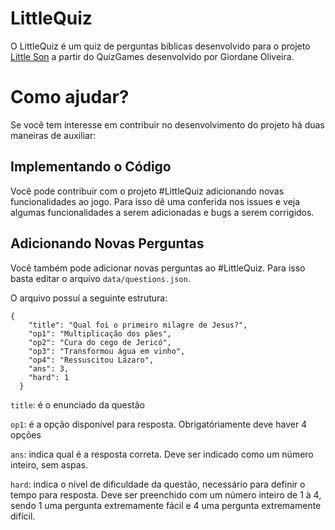 # LittleQuiz
O LittleQuiz é um quiz de perguntas bíblicas desenvolvido para o projeto [Little Son](https://littleson.com.br) a partir do QuizGames desenvolvido por Giordane Oliveira.

# Como ajudar?
Se você tem interesse em contribuir no desenvolvimento do projeto há duas maneiras de auxiliar:

## Implementando o Código
Você pode contribuir com o projeto #LittleQuiz adicionando novas funcionalidades ao jogo. Para isso dê uma conferida nos issues e veja algumas funcionalidades a serem adicionadas e bugs a serem corrigidos.

## Adicionando Novas Perguntas
Você também pode adicionar novas perguntas ao #LittleQuiz. Para isso basta editar o arquivo `data/questions.json`.

O arquivo possuí a seguinte estrutura:

```
{
    "title": "Qual foi o primeiro milagre de Jesus?",
    "op1": "Multiplicação dos pães",
    "op2": "Cura do cego de Jericó",
    "op3": "Transformou água em vinho",
    "op4": "Ressuscitou Lázaro",
    "ans": 3,
    "hard": 1
  }
```
`title`: é o enunciado da questão

`op1`: é a opção disponível para resposta. Obrigatóriamente deve haver 4 opções

`ans`: indica qual é a resposta correta. Deve ser indicado como um número inteiro, sem aspas.

`hard`: indica o nível de dificuldade da questão, necessário para definir o tempo para resposta. Deve ser preenchido com um número inteiro de 1 à 4, sendo 1 uma pergunta extremamente fácil e 4 uma pergunta extremamente difícil.